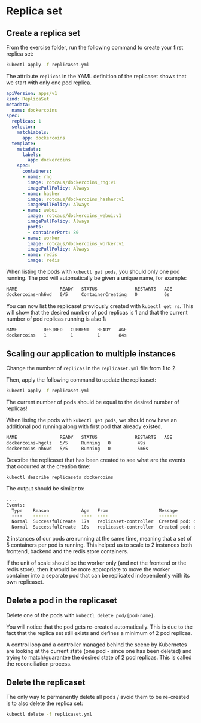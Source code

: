 # Replica set

## Create a replica set

From the exercise folder, run the following command to create your first replica set:

```bash
kubectl apply -f replicaset.yml
```

The attribute `replicas` in the YAML definition of the replicaset shows that we start with only one pod replica.

```yaml
apiVersion: apps/v1
kind: ReplicaSet
metadata:
  name: dockercoins
spec:
  replicas: 1
  selector:
    matchLabels:
      app: dockercoins
  template:
    metadata:
      labels:
        app: dockercoins
    spec:
      containers:
      - name: rng
        image: rotcaus/dockercoins_rng:v1
        imagePullPolicy: Always
      - name: hasher
        image: rotcaus/dockercoins_hasher:v1
        imagePullPolicy: Always
      - name: webui
        image: rotcaus/dockercoins_webui:v1
        imagePullPolicy: Always
        ports:
        - containerPort: 80
      - name: worker
        image: rotcaus/dockercoins_worker:v1
        imagePullPolicy: Always
      - name: redis
        image: redis
```

When listing the pods with `kubectl get pods`, you should only one pod running. The pod will automatically be given a unique name, for example:

```bash
NAME                READY   STATUS              RESTARTS   AGE
dockercoins-nh6wd   0/5     ContainerCreating   0          6s
```

You can now list the replicaset previously created with `kubectl get rs`. This will show that the desired number of pod replicas is 1 and that the current number of pod replicas running is also 1:

```bash
NAME          DESIRED   CURRENT   READY   AGE
dockercoins   1         1         1       84s
```

## Scaling our application to multiple instances

Change the number of `replicas` in the `replicaset.yml` file from 1 to 2.

Then, apply the following command to update the replicaset:

```bash
kubectl apply -f replicaset.yml
```

The current number of pods should be equal to the desired number of replicas!

When listing the pods with `kubectl get pods`, we should now have an additional pod running along with first pod that already existed.

```bash
NAME                READY   STATUS              RESTARTS   AGE
dockercoins-hgclz   5/5     Running   0          49s
dockercoins-nh6wd   5/5     Running   0          5m6s
```

Describe the replicaset that has been created to see what are the events that occurred at the creation time:

```console
kubectl describe replicasets dockercoins
```

The output should be similar to:

```bash
....
Events:
  Type    Reason            Age   From                   Message
  ----    ------            ----  ----                   -------
  Normal  SuccessfulCreate  17s   replicaset-controller  Created pod: dockercoins-6kcp6
  Normal  SuccessfulCreate  10s   replicaset-controller  Created pod: dockercoins-w8z6j
```

2 instances of our pods are running at the same time, meaning that a set of 5 containers per pod is running. This helped us to scale to 2 instances both frontend, backend and the redis store containers.

If the unit of scale should be the worker only (and not the frontend or the redis store), then it would be more appropriate to move the worker container into a separate pod that can be replicated independently with its own replicaset.

## Delete a pod in the replicaset

Delete one of the pods with `kubectl delete pod/[pod-name]`.

You will notice that the pod gets re-created automatically. This is due to the fact that the replica set still exists and defines a minimum of 2 pod replicas.

A control loop and a controller managed behind the scene by Kubernetes are looking at the current state (one pod - since one has been deleted) and trying to match/guarantee the desired state of 2 pod replicas. This is called the reconciliation process.

## Delete the replicaset

The only way to permanently delete all pods / avoid them to be re-created is to also delete the replica set:

```bash
kubectl delete -f replicaset.yml
```
